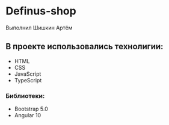 # Definus-shop
Выполнил Шишкин Артём

## В проекте использовались технолигии:
 - HTML
 - CSS
 - JavaScript
 - TypeScript
### Библиотеки:
 - Bootstrap 5.0
 - Angular 10
